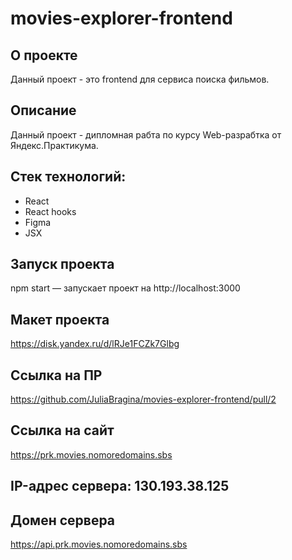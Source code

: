 # movies-explorer-frontend

## О проекте
Данный проект - это frontend для сервиса поиска фильмов.

## Описание
Данный проект - дипломная рабта по курсу Web-разрабтка от Яндекс.Практикума.

## Стек технологий:
- React
- React hooks
- Figma
- JSX

## Запуск проекта
npm start — запускает проект на http://localhost:3000

## Макет проекта
https://disk.yandex.ru/d/lRJe1FCZk7Glbg

## Ссылка на ПР
https://github.com/JuliaBragina/movies-explorer-frontend/pull/2

## Ссылка на сайт 
https://prk.movies.nomoredomains.sbs

## IP-адрес сервера: 130.193.38.125

## Домен сервера
https://api.prk.movies.nomoredomains.sbs

